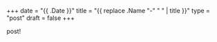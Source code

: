+++
date = "{{ .Date }}"
title = "{{ replace .Name "-" " " | title }}"
type = "post"
draft = false
+++

post!